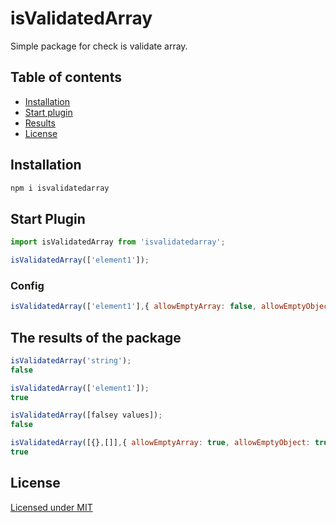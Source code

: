 # isValidatedArray
Simple package for check is validate array.

## Table of contents
- [Installation](#installation)
- [Start plugin](#start-plugin)
- [Results](#results)
- [License](#license)

<div id='installation'></div>

## Installation

```bash
npm i isvalidatedarray
```

## Start Plugin

```javascript
import isValidatedArray from 'isvalidatedarray';

isValidatedArray(['element1']);
```
### Config

```javascript
isValidatedArray(['element1'],{ allowEmptyArray: false, allowEmptyObject: false });
```

<div id='results'></div>

## The results of the package

```javascript
isValidatedArray('string');
false
```
```javascript
isValidatedArray(['element1']);
true
```
```javascript
isValidatedArray([falsey values]);
false
```
```javascript
isValidatedArray([{},[]],{ allowEmptyArray: true, allowEmptyObject: true });
true
```

<div id='license'></div>

## License
[Licensed under MIT](https://github.com/AntonPluginsCreator/isvalidatedarray/blob/main/LICENSE)
